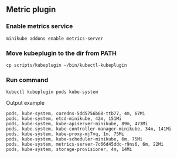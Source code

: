 ## Metric plugin

### Enable metrics service
```
minikube addons enable metrics-server
```

### Move kubeplugin to the dir from PATH
```
cp scripts/kubeplugin ~/bin/kubectl-kubeplugin
```

### Run command
```
kubectl kubeplugin pods kube-system
```

Output example
```
pods, kube-system, coredns-5dd5756b68-ttb77, 4m, 67Mi
pods, kube-system, etcd-minikube, 42m, 151Mi
pods, kube-system, kube-apiserver-minikube, 89m, 473Mi
pods, kube-system, kube-controller-manager-minikube, 34m, 141Mi
pods, kube-system, kube-proxy-mj7vq, 1m, 75Mi
pods, kube-system, kube-scheduler-minikube, 6m, 75Mi
pods, kube-system, metrics-server-7c66d45ddc-r9ns6, 6m, 22Mi
pods, kube-system, storage-provisioner, 4m, 14Mi
```